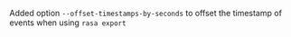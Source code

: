 Added option `--offset-timestamps-by-seconds` to offset the timestamp of events when using `rasa export`
